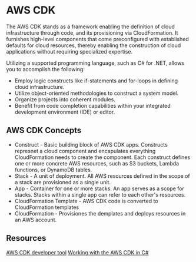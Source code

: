 # AWS CDK

The AWS CDK stands as a framework enabling the definition of cloud infrastructure through code, and its provisioning via CloudFormation. It furnishes high-level components that come preconfigured with established defaults for cloud resources, thereby enabling the construction of cloud applications without requiring specialized expertise.

Utilizing a supported programming language, such as C# for .NET, allows you to accomplish the following:

* Employ logic constructs like if-statements and for-loops in defining cloud infrastructure.
* Utilize object-oriented methodologies to construct a system model.
* Organize projects into coherent modules.
* Benefit from code completion capabilities within your integrated development environment (IDE) or editor.

## AWS CDK Concepts

* Construct - Basic building block of AWS CDK apps.  Constructs represnet a cloud component and encapulates everything CloudFormation needs to create the component.  Each construct defines one or more concrete AWS resources, such as S3 buckets, Lambda functions, or DynamoDB tables.
* Stack - A unit of deployment.  All AWS resources defined in the scope of a stack are provisioned as a single unit.
* App - Container for one or more stacks.  An app serves as a scope for stacks.  Stacks within a single app can refer to each other's resources.
* CloudFormation Template - AWS CDK code is converted to CloudFormation templates
* CloudFormation - Provisiones the demplates and deploys resources in an AWS account.


## Resources

[AWS CDK developer tool](https://aws.amazon.com/cdk/)
[Working with the AWS CDK in C#](https://docs.aws.amazon.com/cdk/v2/guide/work-with-cdk-csharp.html)
